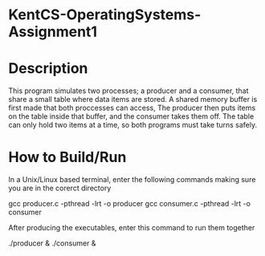 # KentCS-OperatingSystems-Assignment1

# Description

This program simulates two processes; a producer and a consumer, that share a small table where data items are stored.
A shared memory buffer is first made that both proccesses can access, The producer then puts items on the table inside that buffer, and the consumer takes them off. The table can only hold two items at a time, so both programs must take turns safely.

# How to Build/Run

In a Unix/Linux based terminal, enter the following commands making sure you are in the corerct directory

gcc producer.c -pthread -lrt -o producer
gcc consumer.c -pthread -lrt -o consumer

After producing the executables, enter this command to run them together

./producer & ./consumer &

